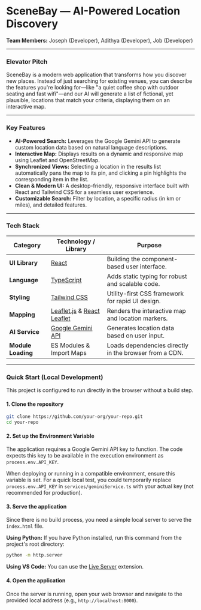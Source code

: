# SceneBay — AI-Powered Location Discovery

**Team Members:** Joseph (Developer), Adithya (Developer), Job (Developer)

---

### Elevator Pitch

SceneBay is a modern web application that transforms how you discover new places. Instead of just searching for existing venues, you can describe the features you're looking for—like "a quiet coffee shop with outdoor seating and fast wifi"—and our AI will generate a list of fictional, yet plausible, locations that match your criteria, displaying them on an interactive map.

---

### Key Features

*   **AI-Powered Search:** Leverages the Google Gemini API to generate custom location data based on natural language descriptions.
*   **Interactive Map:** Displays results on a dynamic and responsive map using Leaflet and OpenStreetMap.
*   **Synchronized Views:** Selecting a location in the results list automatically pans the map to its pin, and clicking a pin highlights the corresponding item in the list.
*   **Clean & Modern UI:** A desktop-friendly, responsive interface built with React and Tailwind CSS for a seamless user experience.
*   **Customizable Search:** Filter by location, a specific radius (in km or miles), and detailed features.

---

### Tech Stack

| Category         | Technology / Library                                       | Purpose                                            |
| ---------------- | ---------------------------------------------------------- | -------------------------------------------------- |
| **UI Library**   | [React](https://react.dev/)                                | Building the component-based user interface.       |
| **Language**     | [TypeScript](https://www.typescriptlang.org/)              | Adds static typing for robust and scalable code.   |
| **Styling**      | [Tailwind CSS](https://tailwindcss.com/)                   | Utility-first CSS framework for rapid UI design.   |
| **Mapping**      | [Leaflet.js](https://leafletjs.com/) & [React Leaflet](https://react-leaflet.js.org/) | Renders the interactive map and location markers.  |
| **AI Service**   | [Google Gemini API](https://ai.google.dev/)                | Generates location data based on user input.       |
| **Module Loading**| ES Modules & Import Maps                                 | Loads dependencies directly in the browser from a CDN. |

---

### Quick Start (Local Development)

This project is configured to run directly in the browser without a build step.

#### 1. Clone the repository

```bash
git clone https://github.com/your-org/your-repo.git
cd your-repo
```

#### 2. Set up the Environment Variable

The application requires a Google Gemini API key to function. The code expects this key to be available in the execution environment as `process.env.API_KEY`.

When deploying or running in a compatible environment, ensure this variable is set. For a quick local test, you could temporarily replace `process.env.API_KEY` in `services/geminiService.ts` with your actual key (not recommended for production).

#### 3. Serve the application

Since there is no build process, you need a simple local server to serve the `index.html` file.

**Using Python:**
If you have Python installed, run this command from the project's root directory:
```bash
python -m http.server
```

**Using VS Code:**
You can use the [Live Server](https://marketplace.visualstudio.com/items?itemName=ritwickdey.LiveServer) extension.

#### 4. Open the application
Once the server is running, open your web browser and navigate to the provided local address (e.g., `http://localhost:8000`).
